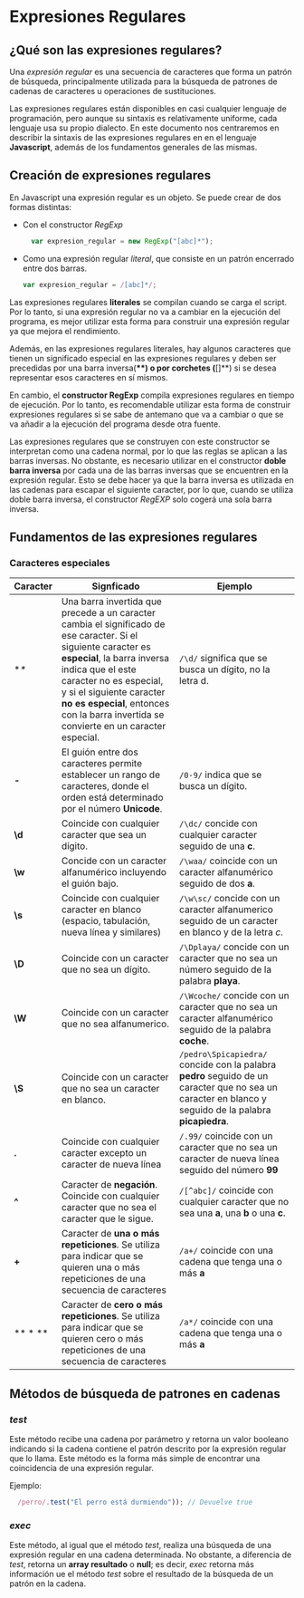 # Expresiones Regulares
## ¿Qué son las expresiones regulares?
Una _expresión regular_ es una secuencia de caracteres que forma un patrón de búsqueda, principalmente utilizada para la búsqueda de patrones de cadenas de caracteres u operaciones de sustituciones.

Las expresiones regulares están disponibles en casi cualquier lenguaje de programación, pero aunque su sintaxis es relativamente uniforme, cada lenguaje usa su propio dialecto. En este documento nos centraremos en describir la sintaxis de las expresiones regulares en en el lenguaje **Javascript**, además de los fundamentos generales de las mismas.

## Creación de expresiones regulares
En Javascript una expresión regular es un objeto. Se puede crear de dos formas distintas:
* Con el constructor _RegExp_
  ```javascript
    var expresion_regular = new RegExp("[abc]*");
  ```
* Como una expresión regular _literal_, que consiste en un patrón encerrado entre dos barras.
  ```javascript
  var expresion_regular = /[abc]*/;
  ```

Las expresiones regulares **literales** se compilan cuando se carga el script. Por lo tanto, si una expresión regular no va a cambiar en la ejecución del programa, es mejor utilizar esta forma para construir una expresión regular ya que mejora el rendimiento.

Además, en las expresiones regulares literales, hay algunos caracteres que tienen un significado especial en las expresiones regulares y deben ser precedidas por una barra inversa(**\**) o por corchetes (**[]**) si se desea representar esos caracteres en sí mismos.

En cambio, el **constructor RegExp** compila expresiones regulares en tiempo de ejecución. Por lo tanto, es recomendable utilizar esta forma de construir expresiones regulares si se sabe de antemano que va a cambiar o que se va añadir a la ejecución del programa desde otra fuente.

Las expresiones regulares que se construyen con este constructor se interpretan como una cadena normal, por lo que las reglas se aplican a las barras inversas. No obstante, es necesario utilizar en el constructor **doble barra inversa** por cada una de las barras inversas que se encuentren en la expresión regular. Esto se debe hacer ya que la barra inversa es utilizada en las cadenas para escapar el siguiente caracter, por lo que, cuando se utiliza doble barra inversa, el constructor _RegEXP_ solo cogerá una sola barra inversa.

## Fundamentos de las expresiones regulares
### Caracteres especiales
Caracter | Signficado | Ejemplo
-------- | ---------- | -------
**\** | Una barra invertida que precede a un caracter cambia el significado de ese caracter. Si el siguiente caracter es **especial**, la barra inversa indica que el este caracter no es especial, y si el siguiente caracter **no es especial**, entonces con la barra invertida se convierte en un caracter especial. |``/\d/`` significa que se busca un dígito, no la letra d.
**-** | El guión entre dos caracteres permite establecer un rango de caracteres, donde el orden está determinado por el número **Unicode**. | ```/0-9/``` indica que se busca un dígito.
**\d** |  Coincide con cualquier caracter que sea un dígito. | ```/\dc/``` concide con cualquier caracter seguido de una **c**.
**\w** |	Concide con un caracter alfanumérico incluyendo el guión bajo. | ```/\waa/``` coincide con un caracter alfanumérico seguido de dos **a**.
**\s** |	Coincide con cualquier caracter en blanco (espacio, tabulación, nueva línea y similares) | ```/\w\sc/``` concide con un caracter alfanumerico seguido de un caracter en blanco y de la letra *c*.
**\D** |	Coincide con un caracter que no sea un dígito. | ```/\Dplaya/``` concide con un caracter que no sea un número seguido de la palabra **playa**.
**\W** |	Coincide con un caracter que no sea alfanumerico. | ```/\Wcoche/``` concide con un caracter que no sea un caracter alfanumérico seguido de la palabra **coche**.
**\S** |	Coincide con un caracter que no sea un caracter en blanco. | ```/pedro\Spicapiedra/``` concide con la palabra **pedro** seguido de un caracter que no sea un caracter en blanco y seguido de la palabra **picapiedra**.
**.** | Coincide con cualquier caracter excepto un caracter de nueva línea | ```/.99/``` coincide con un caracter que no sea un caracter de nueva línea seguido del número **99**
**^** | Caracter de **negación**. Coincide con cualquier caracter que no sea el caracter que le sigue.| ```/[^abc]/``` coincide con cualquier caracter que no sea una **a**, una **b** o una **c**.
**+** | Caracter de **una o más repeticiones**. Se utiliza para indicar que se quieren una o más repeticiones de una secuencia de caracteres| ```/a+/``` coincide con una cadena que tenga una o más **a**
** * ** | Caracter de **cero o más repeticiones**. Se utiliza para indicar que se quieren cero o más repeticiones de una secuencia de caracteres| ```/a*/``` coincide con una cadena que tenga una o más **a**





## Métodos de búsqueda de patrones en cadenas
### _test_
Este método recibe una cadena por parámetro y retorna un valor booleano indicando si la cadena contiene el patrón descrito por la expresión regular que lo llama. Este método es la forma más simple de encontrar una coincidencia de una expresión regular.  

Ejemplo:
```javascript
  /perro/.test("El perro está durmiendo")); // Devuelve true
```
### _exec_
Este método, al igual que el método _test_, realiza una búsqueda de una expresión regular en una cadena determinada. No obstante, a diferencia de _test_, retorna un **array resultado** o **null**; es decir, _exec_ retorna más información ue el método _test_ sobre el resultado de la búsqueda de un patrón en la cadena.
